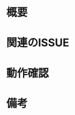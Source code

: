 # 概要
<!-- 変更の目的やPRで対応した内容を記載する -->

# 関連のISSUE
<!-- 関連のISSUEリンクを記載する -->

# 動作確認
<!-- PR作成前に確認した動作を記載する -->

# 備考
<!-- レビューをする際に見てほしい点、ローカル環境で試す際の注意点などを記載する -->
